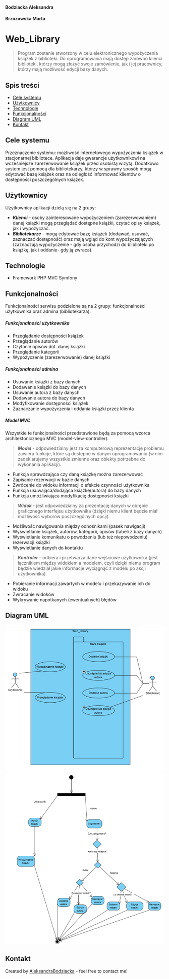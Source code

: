 #### Bodziacka Aleksandra
#### Brzozowska Marta
#
#
# Web_Library
> Program zostanie stworzony w celu elektronicznego wypożyczenia książek z biblioteki.
Do oprogramowania mają dostęp zarówno klienci biblioteki, którzy mogą złożyć swoje zamówienie, jak i jej pracownicy, którzy mają możliwość edycji bazy danych.

## Spis treści
* [Cele systemu](#cele-sytemu)
* [Użytkownicy](#uzytkownicy)
* [Technologie](#technologie)
* [Funkcjonalności](#funkcjonalności)
* [Diagram UML](#diagram-uml)
* [Kontakt](#kontakt)

## Cele systemu
Przeznaczenie systemu: możliwość internetowego wypożyczenia książek w stacjonarnej bibliotece. Aplikacja daje gwarancje użytkownikowi na wcześniejsze zarezerwowanie książek przed osobistą wizytą.
Dodatkowo system jest pomocą dla bibliotekarzy, którzy w sprawny sposób mogą edytować bazę książek oraz na odległość informować klientów o dostępności poszczególnych książek.

## Użytkownicy
Użytkownicy aplikacji dzielą się na 2 grupy:
* ***Klienci*** - osoby zainteresowane wypożyczeniem (zarezerwowaniem) danej książki mogą przeglądać dostępne książki, czytać opisy książek, jak i wypożyczać.
* ***Bibliotekarze*** - mogą edytować bazę książek (dodawać, usuwać, zaznaczać dostępność) oraz mają wgląd do kont wypożyczających (zaznaczają wypożyczenie - gdy osoba przychodzi do bliblioteki po książkę, jak i oddanie- gdy ją zwraca).

## Technologie
* Framework PHP MVC Symfony

## Funkcjonalności
Funkcjonalności serwisu podzielone są na 2 grupy: funkcjonalności użytkownika oraz admina (bibliotekarza).
##### Funkcjonalności użytkownika
* Przeglądanie dostępności książek
* Przeglądanie autorów 
* Czytanie opisów dot. danej książki
* Przeglądanie kategorii
* Wypożyczenie (zarezerwowanie) danej książki

##### Funkcjonalności admina
* Usuwanie książki z bazy danych
* Dodawanie książki do bazy danych
* Usuwanie autora z bazy danych
* Dodawanie autora do bazy danych
* Modyfikowanie dostępności książek
* Zaznaczanie wypożyczenia i oddania książki przez klienta

##### Model MVC
Wszystkie te funkcjonalności przedstawione będą za pomocą wzorca architektonicznego MVC (model-view-controller).
> ***Model*** -  odpowiedzialny jest za komputerową reprezentację problemu zawiera funkcje, które są dostępne w danym oprogramowaniu (w nim zadeklarujemy wszystkie zmienne oraz obiekty potrzebne do wykonania aplikacji).
* Funkcja sprawdzająca czy daną książkę można zarezerwować
* Zapisanie rezerwacji w bazie danych
* Zwrócenie do widoku informacji o efekcie czynności użytkownika
* Funkcja usuwająca/dodająca książkę(autora) do bazy danych
* Funkcja umożliwiająca modyfikację dostępności książki
    
>***Widok*** - jest odpowiedzialny za prezentację danych w obrębie graficznego interfejsu użytkownika (dzięki niemu klient     będzie miał możliwość wyborów poszczególnych opcji).
* Możliwość nawigowania między odnośnikami (pasek nawigacji)
* Wyświetlanie książek, autorów, kategorii, opisów (tabeli z bazy danych)
* Wyświetlanie komunikatu o powodzeniu (lub też niepowodzeniu) rezerwacji książki
* Wyświetlanie danych do kontaktu

>***Kontroler*** - odbiera i przetwarza dane wejściowe użytkownika (jest łącznikiem między widokiem a modelem, czyli dzięki     niemu program będzie wiedział jakie informacje wyciągnąć z modelu po akcji użytkownika).
* Pobieranie informacji zawartych w modelu i przekazywanie ich do widoku
* Zwracanie widoków
* Wykrywanie napotkanych (ewentualnych) błędów

## Diagram UML
![diagram_uml](./uml.png)
![diagram2_uml](./uml2.png)

## Kontakt
Created by [AleksandraBodziacka](olabodziacka.op.pl) - feel free to contact me!
